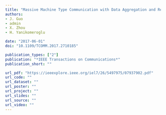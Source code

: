 ```yaml
---
title: "Massive Machine Type Communication with Data Aggregation and Resource Scheduling"
authors:
- J. Guo
- admin
- X. Zhou
- H. Yanikomeroglu

date: "2017-06-01"
doi: "10.1109/TCOMM.2017.2710185"

publication_types: ["2"]
publication: "*IEEE Transactions on Communications*"
publication_short: ""

url_pdf: "https://ieeexplore.ieee.org/iel7/26/5497975/07937902.pdf"
url_code: ""
url_dataset: ""
url_poster: ""
url_project: ""
url_slides: ""
url_source: ""
url_video: ""
---
```


